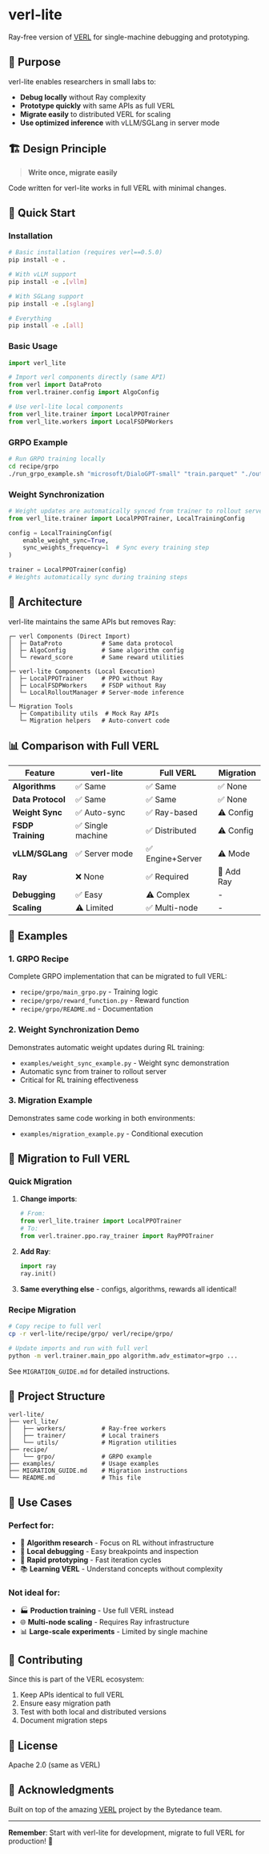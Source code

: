 # verl-lite

Ray-free version of [VERL](https://github.com/volcengine/verl) for single-machine debugging and prototyping.

## 🎯 Purpose

verl-lite enables researchers in small labs to:
- **Debug locally** without Ray complexity
- **Prototype quickly** with same APIs as full VERL  
- **Migrate easily** to distributed VERL for scaling
- **Use optimized inference** with vLLM/SGLang in server mode

## 🏗️ Design Principle

> **Write once, migrate easily**

Code written for verl-lite works in full VERL with minimal changes.

## 🚀 Quick Start

### Installation

```bash
# Basic installation (requires verl==0.5.0)
pip install -e .

# With vLLM support
pip install -e .[vllm]

# With SGLang support  
pip install -e .[sglang]

# Everything
pip install -e .[all]
```

### Basic Usage

```python
import verl_lite

# Import verl components directly (same API)
from verl import DataProto
from verl.trainer.config import AlgoConfig

# Use verl-lite local components
from verl_lite.trainer import LocalPPOTrainer
from verl_lite.workers import LocalFSDPWorkers
```

### GRPO Example

```bash
# Run GRPO training locally
cd recipe/grpo
./run_grpo_example.sh "microsoft/DialoGPT-small" "train.parquet" "./output"
```

### Weight Synchronization

```python
# Weight updates are automatically synced from trainer to rollout server
from verl_lite.trainer import LocalPPOTrainer, LocalTrainingConfig

config = LocalTrainingConfig(
    enable_weight_sync=True,
    sync_weights_frequency=1  # Sync every training step
)

trainer = LocalPPOTrainer(config)
# Weights automatically sync during training steps
```

## 🔧 Architecture

verl-lite maintains the same APIs but removes Ray:

```
┌─ verl Components (Direct Import)
│  ├─ DataProto           # Same data protocol
│  ├─ AlgoConfig          # Same algorithm config
│  └─ reward_score        # Same reward utilities
│
├─ verl-lite Components (Local Execution)  
│  ├─ LocalPPOTrainer     # PPO without Ray
│  ├─ LocalFSDPWorkers    # FSDP without Ray
│  └─ LocalRolloutManager # Server-mode inference
│
└─ Migration Tools
   ├─ Compatibility utils  # Mock Ray APIs
   └─ Migration helpers   # Auto-convert code
```

## 📊 Comparison with Full VERL

| Feature | verl-lite | Full VERL | Migration |
|---------|-----------|-----------|-----------|
| **Algorithms** | ✅ Same | ✅ Same | ✅ None |
| **Data Protocol** | ✅ Same | ✅ Same | ✅ None |
| **Weight Sync** | ✅ Auto-sync | ✅ Ray-based | ⚠️ Config |
| **FSDP Training** | ✅ Single machine | ✅ Distributed | ⚠️ Config |
| **vLLM/SGLang** | ✅ Server mode | ✅ Engine+Server | ⚠️ Mode |
| **Ray** | ❌ None | ✅ Required | 🔄 Add Ray |
| **Debugging** | ✅ Easy | ⚠️ Complex | - |
| **Scaling** | ⚠️ Limited | ✅ Multi-node | - |

## 🧪 Examples

### 1. GRPO Recipe
Complete GRPO implementation that can be migrated to full VERL:
- `recipe/grpo/main_grpo.py` - Training logic
- `recipe/grpo/reward_function.py` - Reward function
- `recipe/grpo/README.md` - Documentation

### 2. Weight Synchronization Demo
Demonstrates automatic weight updates during RL training:
- `examples/weight_sync_example.py` - Weight sync demonstration
- Automatic sync from trainer to rollout server
- Critical for RL training effectiveness

### 3. Migration Example  
Demonstrates same code working in both environments:
- `examples/migration_example.py` - Conditional execution

## 🔄 Migration to Full VERL

### Quick Migration
1. **Change imports**:
   ```python
   # From:
   from verl_lite.trainer import LocalPPOTrainer
   # To:
   from verl.trainer.ppo.ray_trainer import RayPPOTrainer
   ```

2. **Add Ray**:
   ```python
   import ray
   ray.init()
   ```

3. **Same everything else** - configs, algorithms, rewards all identical!

### Recipe Migration
```bash
# Copy recipe to full verl
cp -r verl-lite/recipe/grpo/ verl/recipe/grpo/

# Update imports and run with full verl
python -m verl.trainer.main_ppo algorithm.adv_estimator=grpo ...
```

See `MIGRATION_GUIDE.md` for detailed instructions.

## 📁 Project Structure

```
verl-lite/
├── verl_lite/
│   ├── workers/          # Ray-free workers
│   ├── trainer/          # Local trainers  
│   └── utils/            # Migration utilities
├── recipe/
│   └── grpo/             # GRPO example
├── examples/             # Usage examples
├── MIGRATION_GUIDE.md    # Migration instructions
└── README.md             # This file
```

## 🎯 Use Cases

### Perfect for:
- 🔬 **Algorithm research** - Focus on RL without infrastructure
- 🐛 **Local debugging** - Easy breakpoints and inspection
- 🚀 **Rapid prototyping** - Fast iteration cycles
- 📚 **Learning VERL** - Understand concepts without complexity

### Not ideal for:
- 🏭 **Production training** - Use full VERL instead
- 🌐 **Multi-node scaling** - Requires Ray infrastructure
- 📊 **Large-scale experiments** - Limited by single machine

## 🤝 Contributing

Since this is part of the VERL ecosystem:
1. Keep APIs identical to full VERL
2. Ensure easy migration path
3. Test with both local and distributed versions
4. Document migration steps

## 📄 License

Apache 2.0 (same as VERL)

## 🙏 Acknowledgments

Built on top of the amazing [VERL](https://github.com/volcengine/verl) project by the Bytedance team.

---

**Remember**: Start with verl-lite for development, migrate to full VERL for production! 🚀